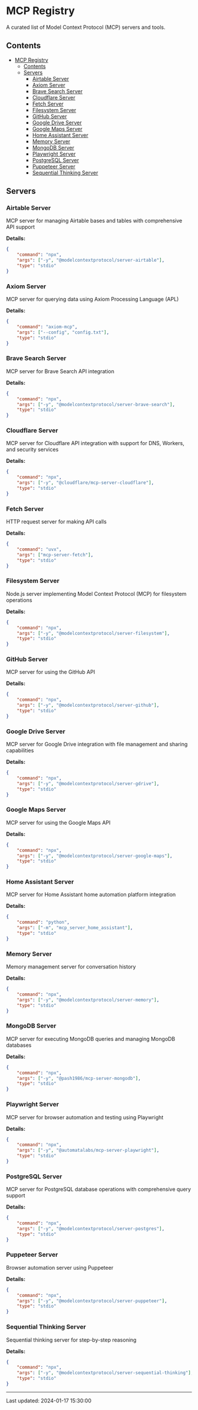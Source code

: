 # MCP Registry

A curated list of Model Context Protocol (MCP) servers and tools.

## Contents

- [MCP Registry](#mcp-registry)
  - [Contents](#contents)
  - [Servers](#servers)
    - [Airtable Server](#airtable-server)
    - [Axiom Server](#axiom-server)
    - [Brave Search Server](#brave-search-server)
    - [Cloudflare Server](#cloudflare-server)
    - [Fetch Server](#fetch-server)
    - [Filesystem Server](#filesystem-server)
    - [GitHub Server](#github-server)
    - [Google Drive Server](#google-drive-server)
    - [Google Maps Server](#google-maps-server)
    - [Home Assistant Server](#home-assistant-server)
    - [Memory Server](#memory-server)
    - [MongoDB Server](#mongodb-server)
    - [Playwright Server](#playwright-server)
    - [PostgreSQL Server](#postgresql-server)
    - [Puppeteer Server](#puppeteer-server)
    - [Sequential Thinking Server](#sequential-thinking-server)

## Servers

### Airtable Server

MCP server for managing Airtable bases and tables with comprehensive API support

**Details:**
```json
{
    "command": "npx",
    "args": ["-y", "@modelcontextprotocol/server-airtable"],
    "type": "stdio"
}
```

### Axiom Server

MCP server for querying data using Axiom Processing Language (APL)

**Details:**
```json
{
    "command": "axiom-mcp",
    "args": ["--config", "config.txt"],
    "type": "stdio"
}
```

### Brave Search Server

MCP server for Brave Search API integration

**Details:**
```json
{
    "command": "npx",
    "args": ["-y", "@modelcontextprotocol/server-brave-search"],
    "type": "stdio"
}
```

### Cloudflare Server

MCP server for Cloudflare API integration with support for DNS, Workers, and security services

**Details:**
```json
{
    "command": "npx",
    "args": ["-y", "@cloudflare/mcp-server-cloudflare"],
    "type": "stdio"
}
```

### Fetch Server

HTTP request server for making API calls

**Details:**
```json
{
    "command": "uvx",
    "args": ["mcp-server-fetch"],
    "type": "stdio"
}
```

### Filesystem Server

Node.js server implementing Model Context Protocol (MCP) for filesystem operations

**Details:**
```json
{
    "command": "npx",
    "args": ["-y", "@modelcontextprotocol/server-filesystem"],
    "type": "stdio"
}
```

### GitHub Server

MCP server for using the GitHub API

**Details:**
```json
{
    "command": "npx",
    "args": ["-y", "@modelcontextprotocol/server-github"],
    "type": "stdio"
}
```

### Google Drive Server

MCP server for Google Drive integration with file management and sharing capabilities

**Details:**
```json
{
    "command": "npx",
    "args": ["-y", "@modelcontextprotocol/server-gdrive"],
    "type": "stdio"
}
```

### Google Maps Server

MCP server for using the Google Maps API

**Details:**
```json
{
    "command": "npx",
    "args": ["-y", "@modelcontextprotocol/server-google-maps"],
    "type": "stdio"
}
```

### Home Assistant Server

MCP server for Home Assistant home automation platform integration

**Details:**
```json
{
    "command": "python",
    "args": ["-m", "mcp_server_home_assistant"],
    "type": "stdio"
}
```

### Memory Server

Memory management server for conversation history

**Details:**
```json
{
    "command": "npx",
    "args": ["-y", "@modelcontextprotocol/server-memory"],
    "type": "stdio"
}
```

### MongoDB Server

MCP server for executing MongoDB queries and managing MongoDB databases

**Details:**
```json
{
    "command": "npx",
    "args": ["-y", "@pash1986/mcp-server-mongodb"],
    "type": "stdio"
}
```

### Playwright Server

MCP server for browser automation and testing using Playwright

**Details:**
```json
{
    "command": "npx",
    "args": ["-y", "@automatalabs/mcp-server-playwright"],
    "type": "stdio"
}
```

### PostgreSQL Server

MCP server for PostgreSQL database operations with comprehensive query support

**Details:**
```json
{
    "command": "npx",
    "args": ["-y", "@modelcontextprotocol/server-postgres"],
    "type": "stdio"
}
```

### Puppeteer Server

Browser automation server using Puppeteer

**Details:**
```json
{
    "command": "npx",
    "args": ["-y", "@modelcontextprotocol/server-puppeteer"],
    "type": "stdio"
}
```

### Sequential Thinking Server

Sequential thinking server for step-by-step reasoning

**Details:**
```json
{
    "command": "npx",
    "args": ["-y", "@modelcontextprotocol/server-sequential-thinking"],
    "type": "stdio"
}
```

---

Last updated: 2024-01-17 15:30:00

